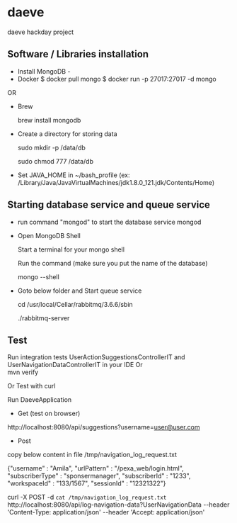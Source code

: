# daeve
daeve hackday project

Software / Libraries installation
---------------------------------
- Install MongoDB -
- Docker
	$ docker pull mongo
	$ docker run -p 27017:27017 -d mongo
	
OR 
- Brew

    brew install mongodb

- Create a directory for storing data

   sudo mkdir -p /data/db

    sudo chmod 777 /data/db

- Set JAVA_HOME in ~/bash_profile (ex: /Library/Java/JavaVirtualMachines/jdk1.8.0_121.jdk/Contents/Home)


Starting database service and queue service
-------------------------------------------

- run command "mongod" to start the database service
    mongod
    
- Open MongoDB Shell

    Start a terminal for your mongo shell

    Run the command (make sure you put the name of the database)
  
    mongo --shell

- Goto below folder and Start queue service

    cd /usr/local/Cellar/rabbitmq/3.6.6/sbin
    
    ./rabbitmq-server

Test
----
Run integration tests 
	UserActionSuggestionsControllerIT and  UserNavigationDataControllerIT in your IDE 
Or 	
	mvn verify

Or 	Test with curl

Run DaeveApplication

- Get (test on browser)

http://localhost:8080/api/suggestions?username=user@user.com

- Post

copy below content in file /tmp/navigation_log_request.txt

{"username" : "Amila", "urlPattern" : "/pexa_web/login.html", "subscriberType" : "sponsermanager", "subscriberId" : "1233", "workspaceId" : "133/1567", "sessionId" : "12321322"}

curl -X POST -d `cat /tmp/navigation_log_request.txt` http://localhost:8080/api/log-navigation-data?UserNavigationData --header 'Content-Type: application/json' --header 'Accept: application/json'

